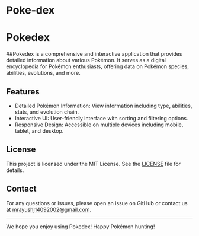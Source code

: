 # Poke-dex
# Pokedex

##Pokedex is a comprehensive and interactive application that provides detailed information about various Pokémon. It serves as a digital encyclopedia for Pokémon enthusiasts, offering data on Pokémon species, abilities, evolutions, and more.

## Features

- Detailed Pokémon Information: View information including type, abilities, stats, and evolution chain.
- Interactive UI: User-friendly interface with sorting and filtering options.
- Responsive Design: Accessible on multiple devices including mobile, tablet, and desktop.

## License

This project is licensed under the MIT License. See the [LICENSE](LICENSE) file for details.

## Contact

For any questions or issues, please open an issue on GitHub or contact us at mrayushj14092002@gmail.com.

---

We hope you enjoy using Pokedex! Happy Pokémon hunting!
